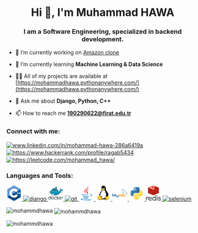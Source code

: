 <h1 align="center">Hi 👋, I'm Muhammad HAWA</h1>
<h3 align="center">I am a Software Engineering, specialized in backend development.</h3>

- 🔭 I’m currently working on [Amazon clone](https://github.com/mohammdhawa/Django-Amazon-Clone)

- 🌱 I’m currently learning **Machine Learning & Data Science**

- 👨‍💻 All of my projects are available at [https://mohammadhawa.pythonanywhere.com/](https://mohammadhawa.pythonanywhere.com/)

- 💬 Ask me about **Django, Python, C++**

- 📫 How to reach me **190290622@firat.edu.tr**

<h3 align="left">Connect with me:</h3>
<p align="left">
<a href="https://linkedin.com/in/www.linkedin.com/in/mohammad-hawa-286a6419a" target="blank"><img align="center" src="https://raw.githubusercontent.com/rahuldkjain/github-profile-readme-generator/master/src/images/icons/Social/linked-in-alt.svg" alt="www.linkedin.com/in/mohammad-hawa-286a6419a" height="30" width="40" /></a>
<a href="https://www.hackerrank.com/https://www.hackerrank.com/profile/ragab5434" target="blank"><img align="center" src="https://raw.githubusercontent.com/rahuldkjain/github-profile-readme-generator/master/src/images/icons/Social/hackerrank.svg" alt="https://www.hackerrank.com/profile/ragab5434" height="30" width="40" /></a>
<a href="https://www.leetcode.com/https://leetcode.com/mohammad_hawa/" target="blank"><img align="center" src="https://raw.githubusercontent.com/rahuldkjain/github-profile-readme-generator/master/src/images/icons/Social/leet-code.svg" alt="https://leetcode.com/mohammad_hawa/" height="30" width="40" /></a>
</p>

<h3 align="left">Languages and Tools:</h3>
<p align="left"> <a href="https://www.w3schools.com/cpp/" target="_blank" rel="noreferrer"> <img src="https://raw.githubusercontent.com/devicons/devicon/master/icons/cplusplus/cplusplus-original.svg" alt="cplusplus" width="40" height="40"/> </a> <a href="https://www.djangoproject.com/" target="_blank" rel="noreferrer"> <img src="https://cdn.worldvectorlogo.com/logos/django.svg" alt="django" width="40" height="40"/> </a> <a href="https://www.docker.com/" target="_blank" rel="noreferrer"> <img src="https://raw.githubusercontent.com/devicons/devicon/master/icons/docker/docker-original-wordmark.svg" alt="docker" width="40" height="40"/> </a> <a href="https://git-scm.com/" target="_blank" rel="noreferrer"> <img src="https://www.vectorlogo.zone/logos/git-scm/git-scm-icon.svg" alt="git" width="40" height="40"/> </a> <a href="https://www.java.com" target="_blank" rel="noreferrer"> <img src="https://raw.githubusercontent.com/devicons/devicon/master/icons/java/java-original.svg" alt="java" width="40" height="40"/> </a> <a href="https://www.linux.org/" target="_blank" rel="noreferrer"> <img src="https://raw.githubusercontent.com/devicons/devicon/master/icons/linux/linux-original.svg" alt="linux" width="40" height="40"/> </a> <a href="https://www.mysql.com/" target="_blank" rel="noreferrer"> <img src="https://raw.githubusercontent.com/devicons/devicon/master/icons/mysql/mysql-original-wordmark.svg" alt="mysql" width="40" height="40"/> </a> <a href="https://www.python.org" target="_blank" rel="noreferrer"> <img src="https://raw.githubusercontent.com/devicons/devicon/master/icons/python/python-original.svg" alt="python" width="40" height="40"/> </a> <a href="https://redis.io" target="_blank" rel="noreferrer"> <img src="https://raw.githubusercontent.com/devicons/devicon/master/icons/redis/redis-original-wordmark.svg" alt="redis" width="40" height="40"/> </a> <a href="https://www.selenium.dev" target="_blank" rel="noreferrer"> <img src="https://raw.githubusercontent.com/detain/svg-logos/780f25886640cef088af994181646db2f6b1a3f8/svg/selenium-logo.svg" alt="selenium" width="40" height="40"/> </a> </p>

<p><img align="left" src="https://github-readme-stats.vercel.app/api/top-langs?username=mohammdhawa&show_icons=true&locale=en&layout=compact" alt="mohammdhawa" /></p>

<p>&nbsp;<img align="center" src="https://github-readme-stats.vercel.app/api?username=mohammdhawa&show_icons=true&locale=en" alt="mohammdhawa" /></p>

<p><img align="center" src="https://github-readme-streak-stats.herokuapp.com/?user=mohammdhawa&" alt="mohammdhawa" /></p>
